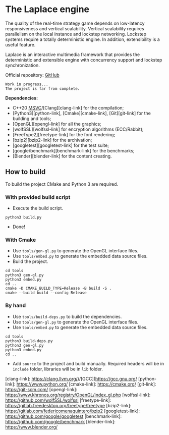 #   The Laplace engine
The quality of the real-time strategy game depends on low-latency responsiveness and vertical scalability. Vertical scalability requires parallelism on the local instance and lockstep networking. Lockstep systems require a totally deterministic engine. In addition, extensibility is a useful feature.

Laplace is an interactive multimedia framework that provides the deterministic and extensible engine with concurrency support and lockstep synchronization.

Official repository: [GitHub][laplace-link]

    Work in progress...
    The project is far from complete.

**Dependencies:**
- C++20 [MSVC][msvc-link]/[Clang][clang-link] for the compilation;
- [Python3][python-link], [Cmake][cmake-link], [Git][git-link] for the building and tools;
- [OpenGL][opengl-link] for all the graphics;
- [wolfSSL][wolfssl-link] for encryption algorithms (ECC/Rabbit);
- [FreeType2][freetype-link] for the font rendering;
- [bzip2][bzip2-link] for the archivation;
- [googletest][googletest-link] for the test suite;
- [google/benchmark][benchmark-link] for the benchmarks;
- [Blender][blender-link] for the content creating.

##  How to build
To build the project CMake and Python 3 are required.

### With provided build script
- Execute the build script.

```shell
python3 build.py
```
- Done!

### With Cmake
- Use `tools/gen-gl.py` to generate the OpenGL interface files.
- Use `tools/embed.py` to generate the embedded data source files.
- Build the project.

```shell
cd tools
python3 gen-gl.py
python3 embed.py
cd ..
cmake -D CMAKE_BUILD_TYPE=Release -B build -S .
cmake --build build --config Release
```

### By hand
- Use `tools/build-deps.py` to build the dependencies.
- Use `tools/gen-gl.py` to generate the OpenGL interface files.
- Use `tools/embed.py` to generate the embedded data source files.

```shell
cd tools
python3 build-deps.py
python3 gen-gl.py
python3 embed.py
cd ..
```

- Add `source` to the project and build manually. Required headers will be in `include` folder, libraries will be in `lib` folder.

[laplace-link]:     https://github.com/automainint/laplace
[msvc-link]:        https://visualstudio.microsoft.com/vs/features/cplusplus/
[clang-link]:       https://clang.llvm.org/)/[GCC](https://gcc.gnu.org/
[python-link]:      https://www.python.org/
[cmake-link]:       https://cmake.org/
[git-link]:         https://git-scm.com/
[opengl-link]:      https://www.khronos.org/registry/OpenGL/index_gl.php
[wolfssl-link]:     https://github.com/wolfSSL/wolfssl
[freetype-link]:    https://gitlab.freedesktop.org/freetype/freetype
[bzip2-link]:       https://gitlab.com/federicomenaquintero/bzip2
[googletest-link]:  https://github.com/google/googletest
[benchmark-link]:   https://github.com/google/benchmark
[blender-link]:     https://www.blender.org/
